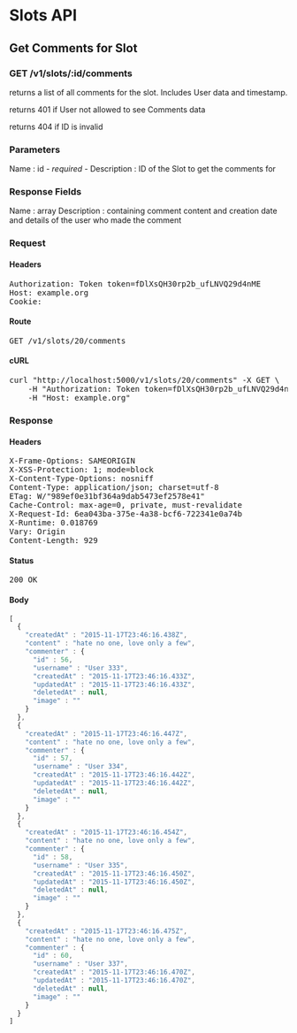 # Slots API

## Get Comments for Slot

### GET /v1/slots/:id/comments

returns a list of all comments for the slot. Includes User data and timestamp.

returns 401 if User not allowed to see Comments data

returns 404 if ID is invalid

### Parameters

Name : id *- required -*
Description : ID of the Slot to get the comments for


### Response Fields

Name : array
Description : containing comment content and creation date and details of the user who made the comment

### Request

#### Headers

<pre>Authorization: Token token=fDlXsQH30rp2b_ufLNVQ29d4nME
Host: example.org
Cookie: </pre>

#### Route

<pre>GET /v1/slots/20/comments</pre>

#### cURL

<pre class="request">curl &quot;http://localhost:5000/v1/slots/20/comments&quot; -X GET \
	-H &quot;Authorization: Token token=fDlXsQH30rp2b_ufLNVQ29d4nME&quot; \
	-H &quot;Host: example.org&quot;</pre>

### Response

#### Headers

<pre>X-Frame-Options: SAMEORIGIN
X-XSS-Protection: 1; mode=block
X-Content-Type-Options: nosniff
Content-Type: application/json; charset=utf-8
ETag: W/&quot;989ef0e31bf364a9dab5473ef2578e41&quot;
Cache-Control: max-age=0, private, must-revalidate
X-Request-Id: 6ea043ba-375e-4a38-bcf6-722341e0a74b
X-Runtime: 0.018769
Vary: Origin
Content-Length: 929</pre>

#### Status

<pre>200 OK</pre>

#### Body

```javascript
[
  {
    "createdAt" : "2015-11-17T23:46:16.438Z",
    "content" : "hate no one, love only a few",
    "commenter" : {
      "id" : 56,
      "username" : "User 333",
      "createdAt" : "2015-11-17T23:46:16.433Z",
      "updatedAt" : "2015-11-17T23:46:16.433Z",
      "deletedAt" : null,
      "image" : ""
    }
  },
  {
    "createdAt" : "2015-11-17T23:46:16.447Z",
    "content" : "hate no one, love only a few",
    "commenter" : {
      "id" : 57,
      "username" : "User 334",
      "createdAt" : "2015-11-17T23:46:16.442Z",
      "updatedAt" : "2015-11-17T23:46:16.442Z",
      "deletedAt" : null,
      "image" : ""
    }
  },
  {
    "createdAt" : "2015-11-17T23:46:16.454Z",
    "content" : "hate no one, love only a few",
    "commenter" : {
      "id" : 58,
      "username" : "User 335",
      "createdAt" : "2015-11-17T23:46:16.450Z",
      "updatedAt" : "2015-11-17T23:46:16.450Z",
      "deletedAt" : null,
      "image" : ""
    }
  },
  {
    "createdAt" : "2015-11-17T23:46:16.475Z",
    "content" : "hate no one, love only a few",
    "commenter" : {
      "id" : 60,
      "username" : "User 337",
      "createdAt" : "2015-11-17T23:46:16.470Z",
      "updatedAt" : "2015-11-17T23:46:16.470Z",
      "deletedAt" : null,
      "image" : ""
    }
  }
]
```
